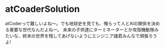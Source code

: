 # atCoaderSolution
atCoderって難しいよね〜。でも地球史を見ても、俺らって人とAIの関係を決める重要な世代なんだよねー。 未来の子供達にターミネーターとか攻殻機動隊みたいな、終末の世界を残してあげないようにエンジニア諸君みんなで頑張ろうよ!

